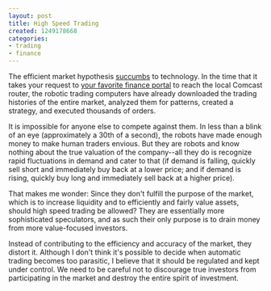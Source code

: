 ```yaml
---
layout: post
title: High Speed Trading
created: 1249178668
categories:
- trading
- finance
---
```

The efficient market hypothesis [succumbs](http://www.nytimes.com/2009/07/24/business/24trading.html) to technology. In the time that it takes your request to [your favorite finance portal](http://moneycentral.msn.com/) to reach the local Comcast router, the robotic trading computers have already downloaded the trading histories of the entire market, analyzed them for patterns, created a strategy, and executed thousands of orders.

It is impossible for anyone else to compete against them. In less than a blink of an eye (approximately a 30th of a second), the robots have made enough money to make human traders envious. But they are robots and know nothing about the true valuation of the company--all they do is recognize rapid fluctuations in demand and cater to that (if demand is falling, quickly sell short and immediately buy back at a lower price; and if demand is rising, quickly buy long and immediately sell back at a higher price).

That makes me wonder: Since they don't fulfill the purpose of the market, which is to increase liquidity and to efficiently and fairly value assets, should high speed trading be allowed? They are essentially more sophisticated speculators, and as such their only purpose is to drain money from more value-focused investors.

Instead of contributing to the efficiency and accuracy of the market, they distort it. Although I don't think it's possible to decide when automatic trading becomes too parasitic, I believe that it should be regulated and kept under control. We need to be careful not to discourage true investors from participating in the market and destroy the entire spirit of investment.
